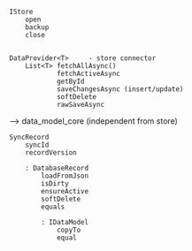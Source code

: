 
	IStore
		open
		backup
		close
	
	
	DataProvider<T>		- store connector
		List<T> fetchAllAsync()
				fetchActiveAsync
				getById
				saveChangesAsync (insert/update)
				softDelete
				rawSaveAsync



--> data_model_core (independent from store)

	SyncRecord
		syncId
		recordVersion
		
		: DatabaseRecord 
			loadFromJson
			isDirty
			ensureActive
			softDelete
			equals
			
			: IDataModel
				copyTo
				equal
		